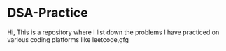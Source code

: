 # DSA-Practice
Hi, This is a repository where I list down the problems I have practiced on various coding platforms like leetcode,gfg
